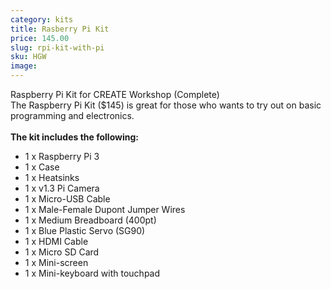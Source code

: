 ```yaml
---
category: kits
title: Rasberry Pi Kit
price: 145.00
slug: rpi-kit-with-pi
sku: HGW
image:
---
```

Raspberry Pi Kit for CREATE Workshop (Complete)
<br>The Raspberry Pi Kit ($145) is great for those who wants to try out on basic programming and electronics.
<br><br>
<b> The kit includes the following: </b>
* 1 x Raspberry Pi 3
* 1 x Case
* 1 x Heatsinks
* 1 x v1.3 Pi Camera
* 1 x Micro-USB Cable
* 1 x Male-Female Dupont Jumper Wires
* 1 x Medium Breadboard (400pt)
* 1 x Blue Plastic  Servo (SG90)
* 1 x HDMI Cable
* 1 x Micro SD Card
* 1 x Mini-screen
* 1 x Mini-keyboard with touchpad
